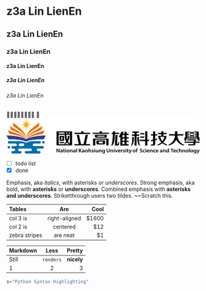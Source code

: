 # z3a Lin LienEn
## z3a Lin LienEn
### z3a Lin LienEn
#### z3a Lin LienEn
##### z3a Lin LienEn
###### z3a Lin LienEn
💩💩💩💩💩💩💩💩 
💩
![nkust](nkust.png "nkust")
- [ ] todo list
- [x] done

Emphasis, aka *italics*, with asterisks or *underscores*.
Strong emphasis, aka bold, with **asterisks** or **underscores**.
Combined emphasis with **asterisks and underscores**.
Striketthrough users two tildes. ~~Scratch this.


| Tables        | Are           | Cool       |
| :------------ | :-----------: | ----------:|
| col 3 is      | right-aligned |      $1600 |
| col 2 is      | centered      |        $12 |
| zebra stripes | are neat      |         $1 |


| Markdown      | Less          | Pretty      |
| :------------ | :-----------: | -----------:|
| Still         | `renders`     |  **nicely** |
| 1             | 2             | 3           |


```python
s="Python Syntax Highlighting"
